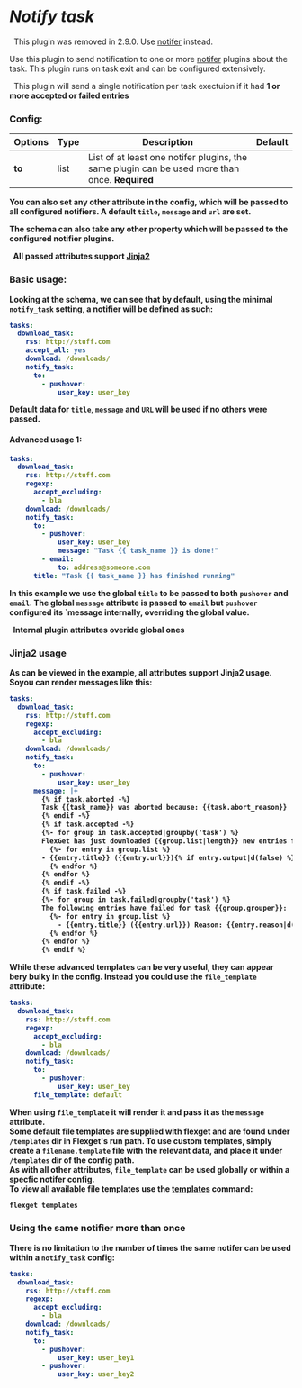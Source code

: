 # *Notify task*

<div class="alert alert-danger" role="alert">

  <span class="glyphicon glyphicon-info-sign"></span>
  &nbsp;
  This plugin was removed in 2.9.0. Use [notifer](/Plugins/notify) instead.
</div>

Use this plugin to send notification to one or more [notifer](/Plugins/Notifiers) plugins about the task.
This plugin runs on task exit and can be configured extensively.

<div class="alert alert-info" role="alert">
  <span class="glyphicon glyphicon-info-sign"></span>
  &nbsp;
  This plugin will send a single notification per task exectuion if it had <strong>1 or more accepted or failed entries </a>
</div>

### Config:

| Options |Type|  Description | Default |
| --- | ---| --- |---|
|**to**|list|List of at least one notifer plugins, the same plugin can be used more than once. **Required**


You can also set any other attribute in the config, which will be passed to all configured notifiers. A default `title`, `message` and `url` are set.

The schema can also take any other property which will be passed to the configured notifier plugins.
<div class="alert alert-info" role="alert">
  <span class="glyphicon glyphicon-info-sign"></span>
  &nbsp;
  All passed attributes support
  <a href="/Jinja/" class="alert-link">Jinja2 </a>
</div>

### Basic usage:
Looking at the schema, we can see that by default, using the minimal `notify_task` setting, a notifier will be defined as such:
```yaml
tasks:
  download_task:
    rss: http://stuff.com
    accept_all: yes
    download: /downloads/
    notify_task:
      to:
        - pushover:
            user_key: user_key
```

Default data for `title`, `message` and `URL` will be used if no others were passed.

#### Advanced usage 1:
```yaml
tasks:
  download_task:
    rss: http://stuff.com
    regexp:
      accept_excluding:
        - bla
    download: /downloads/
    notify_task:
      to:
        - pushover:
            user_key: user_key
            message: "Task {{ task_name }} is done!"
        - email:
            to: address@someone.com
      title: "Task {{ task_name }} has finished running"
```
In this example we use the global `title` to be passed to both `pushover` and `email`. The global `message` attribute is passed to `email` but `pushover` configured its `message internally, overriding the global value. 

<div class="alert alert-info" role="alert">
  <span class="glyphicon glyphicon-info-sign"></span>
  &nbsp;
  Internal plugin attributes overide global ones
</div>

### Jinja2 usage
As can be viewed in the example, all attributes support Jinja2 usage. Soyou can render messages like this:
```yaml
tasks:
  download_task:
    rss: http://stuff.com
    regexp:
      accept_excluding:
        - bla
    download: /downloads/
    notify_task:
      to:
        - pushover:
            user_key: user_key
      message: |+
        {% if task.aborted -%}
        Task {{task_name}} was aborted because: {{task.abort_reason}}
        {% endif -%}
        {% if task.accepted -%}
        {%- for group in task.accepted|groupby('task') %}
        FlexGet has just downloaded {{group.list|length}} new entries for task {{group.grouper}}:
          {%- for entry in group.list %}
        - {{entry.title}} ({{entry.url}}){% if entry.output|d(false) %} => {{entry.output}}{% endif %}
          {% endfor %}
        {% endfor %}
        {% endif -%}
        {% if task.failed -%}
        {%- for group in task.failed|groupby('task') %}
        The following entries have failed for task {{group.grouper}}:
          {%- for entry in group.list %}
            - {{entry.title}} ({{entry.url}}) Reason: {{entry.reason|d('unknown')}}
          {% endfor %}
        {% endfor %}
        {% endif %}
```
While these advanced templates can be very useful, they can appear bery bulky in the config. Instead you could use the `file_template` attribute:
```yaml
tasks:
  download_task:
    rss: http://stuff.com
    regexp:
      accept_excluding:
        - bla
    download: /downloads/
    notify_task:
      to:
        - pushover:
            user_key: user_key
      file_template: default
```
When using `file_template` it will render it and pass it as the `message` attribute.  
Some default file templates are supplied with flexget and are found under `/templates` dir in Flexget's run path. To use custom templates, simply create a `filename.template` file with the relevant data, and place it under `/templates` dir of the config path.  
As with all other attributes, `file_template` can be used globally or within a specfic notifer config.  
To view all available file templates use the [templates](/CLI/templates) command:  
```bash
flexget templates
```
### Using the same notifier more than once
There is no limitation to the number of times the same notifer can be used within a `notify_task` config:
```yaml
tasks:
  download_task:
    rss: http://stuff.com
    regexp:
      accept_excluding:
        - bla
    download: /downloads/
    notify_task:
      to:
        - pushover:
            user_key: user_key1
        - pushover:
            user_key: user_key2
```
